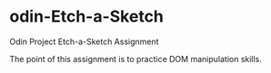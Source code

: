 # odin-Etch-a-Sketch
Odin Project Etch-a-Sketch Assignment 

The point of this assignment is to practice DOM manipulation skills.
